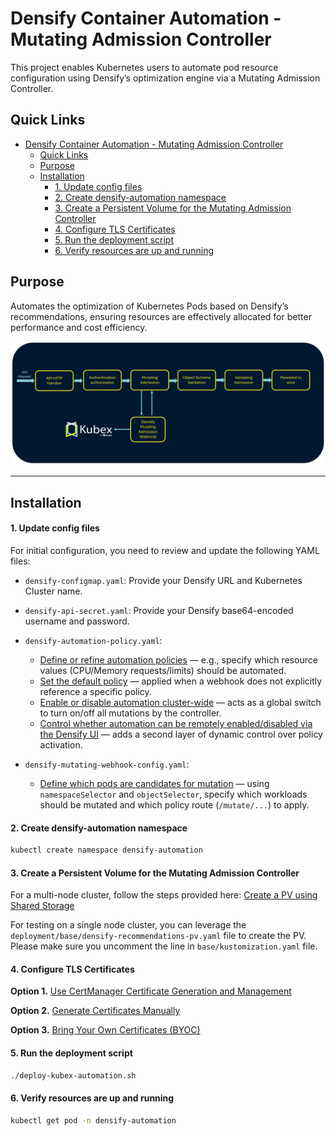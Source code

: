 
# Densify Container Automation - Mutating Admission Controller

This project enables Kubernetes users to automate pod resource configuration using Densify’s optimization engine via a Mutating Admission Controller.

## Quick Links

- [Densify Container Automation - Mutating Admission Controller](#densify-container-automation---mutating-admission-controller)
  - [Quick Links](#quick-links)
  - [Purpose](#purpose)
  - [Installation](#installation)
      - [1. Update config files](#1-update-config-files)
      - [2. Create densify-automation namespace](#2-create-densify-automation-namespace)
      - [3. Create a Persistent Volume for the Mutating Admission Controller](#3-create-a-persistent-volume-for-the-mutating-admission-controller)
      - [4. Configure TLS Certificates](#4-configure-tls-certificates)
      - [5. Run the deployment script](#5-run-the-deployment-script)
      - [6. Verify resources are up and running](#6-verify-resources-are-up-and-running)

## Purpose

Automates the optimization of Kubernetes Pods based on Densify’s recommendations, ensuring resources are effectively allocated for better performance and cost efficiency.

  
![Alt Text](./documentation/Densify%20Mutating%20Admission%20Controller.png)


---


## Installation

#### 1. Update config files

For initial configuration, you need to review and update the following YAML files:

-  `densify-configmap.yaml`: Provide your Densify URL and Kubernetes Cluster name.

-  `densify-api-secret.yaml`: Provide your Densify base64-encoded username and password.

- `densify-automation-policy.yaml`:  
   - [Define or refine automation policies](./documentation/Multi-Policy-Support.md#supported-out-of-the-box-policies) — e.g., specify which resource values (CPU/Memory requests/limits) should be automated.  
   - [Set the default policy](./documentation/Multi-Policy-Support.md#default-policy-behavior) — applied when a webhook does not explicitly reference a specific policy.  
   - [Enable or disable automation cluster-wide](./documentation/Multi-Policy-Support.md#automationenabled) — acts as a global switch to turn on/off all mutations by the controller.  
   - [Control whether automation can be remotely enabled/disabled via the Densify UI](./documentation/Multi-Policy-Support.md#remoteenablement) — adds a second layer of dynamic control over policy activation.

- `densify-mutating-webhook-config.yaml`:  
   - [Define which pods are candidates for mutation](./documentation/Multi-Policy-Support.md#example-webhook-structure) — using `namespaceSelector` and `objectSelector`, specify which workloads should be mutated and which policy route (`/mutate/...`) to apply.
  

#### 2. Create densify-automation namespace

```bash
kubectl create namespace densify-automation
```

#### 3. Create a Persistent Volume for the Mutating Admission Controller

For a multi-node cluster, follow the steps provided here: [Create a PV using Shared Storage](/documentation/PersistentVolume.md)

For testing on a single node cluster, you can leverage the `deployment/base/densify-recommendations-pv.yaml` file to create the PV. Please make sure you uncomment the line in `base/kustomization.yaml` file.


#### 4. Configure TLS Certificates

**Option 1.** [Use CertManager Certificate Generation and Management](/documentation/Certificates-CertManager.md)

**Option 2.** [Generate Certificates Manually](/documentation/Certificates-Manual.md)
  
**Option 3.** [Bring Your Own Certificates (BYOC)](/documentation/Certificates-BYOC.md)


#### 5. Run the deployment script

```bash
./deploy-kubex-automation.sh
```

#### 6. Verify resources are up and running

```bash
kubectl get pod -n densify-automation
```